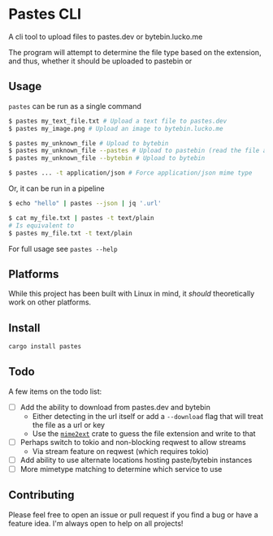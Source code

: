 # Pastes CLI

A cli tool to upload files to pastes.dev or bytebin.lucko.me

The program will attempt to determine the file type based on the
extension, and thus, whether it should be uploaded to pastebin or 

## Usage

`pastes` can be run as a single command

```sh
$ pastes my_text_file.txt # Upload a text file to pastes.dev
$ pastes my_image.png # Upload an image to bytebin.lucko.me

$ pastes my_unknown_file # Upload to bytebin
$ pastes my_unknown_file --pastes # Upload to pastebin (read the file as plaintext)
$ pastes my_unknown_file --bytebin # Upload to bytebin

$ pastes ... -t application/json # Force application/json mime type
```

Or, it can be run in a pipeline

```sh
$ echo "hello" | pastes --json | jq '.url'
```

```sh
$ cat my_file.txt | pastes -t text/plain
# Is equivalent to
$ pastes my_file.txt -t text/plain
```

For full usage see `pastes --help`

## Platforms

While this project has been built with Linux in mind, it _should_
theoretically work on other platforms.

## Install

```sh
cargo install pastes
```

## Todo

A few items on the todo list:

- [ ] Add the ability to download from pastes.dev and bytebin
    - Either detecting in the url itself or add a `--download` flag that
      will treat the file as a url or key
    - Use the [`mime2ext`](https://crates.io/crates/mime2ext) crate to guess the file extension and write to that
- [ ] Perhaps switch to tokio and non-blocking reqwest to allow streams
    - Via stream feature on reqwest (which requires tokio)
- [ ] Add ability to use alternate locations hosting paste/bytebin
  instances
- [ ] More mimetype matching to determine which service to use

## Contributing

Please feel free to open an issue or pull request if you find a bug or
have a feature idea.  I'm always open to help on all projects!
